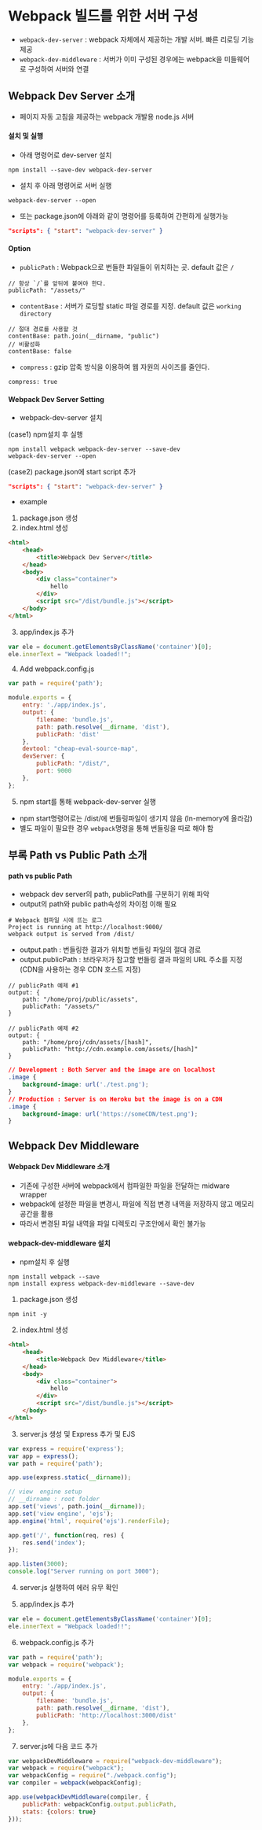 # Webpack 빌드를 위한 서버 구성
- `webpack-dev-server` : webpack 자체에서 제공하는 개발 서버. 빠른 리로딩 기능 제공 
- `webpack-dev-middleware` : 서버가 이미 구성된 경우에는 webpack을 미들웨어로 구성하여 서버와 연결 

## Webpack Dev Server 소개
- 페이지 자동 고침을 제공하는 webpack 개발용 node.js 서버

#### 설치 및 실행
- 아래 명령어로 dev-server 설치
```
npm install --save-dev webpack-dev-server
```
- 설치 후 아래 명령어로 서버 실행 
```
webpack-dev-server --open
```
- 또는 package.json에 아래와 같이 명령어를 등록하여 간편하게 실행가능 
```json
"scripts": { "start": "webpack-dev-server" }
```

#### Option
- `publicPath` : Webpack으로 번들한 파일들이 위치하는 곳. default 값은 `/`
```
// 항상 `/`를 앞뒤에 붙여야 한다.
publicPath: "/assets/"
```
- `contentBase` : 서버가 로딩할 static 파일 경로를 지정. default 값은 `working directory`
```
// 절대 경로를 사용할 것 
contentBase: path.join(__dirname, "public")
// 비활성화
contentBase: false
```
- `compress` : gzip 압축 방식을 이용하여 웹 자원의 사이즈를 줄인다.
```
compress: true
```

#### Webpack Dev Server Setting
- webpack-dev-server 설치 

(case1) npm설치 후 실행
```
npm install webpack webpack-dev-server --save-dev
webpack-dev-server --open
```
(case2) package.json에 start script 추가
```json
"scripts": { "start": "webpack-dev-server" }
```

- example
1. package.json 생성
2. index.html 생성
```html
<html>
    <head>
        <title>Webpack Dev Server</title>
    </head>
    <body>
        <div class="container">
            hello
        </div>
        <script src="/dist/bundle.js"></script>
    </body>
</html>
```
3. app/index.js 추가
```javascript
var ele = document.getElementsByClassName('container')[0];
ele.innerText = "Webpack loaded!!";
```
4. Add webpack.config.js
```javascript
var path = require('path');

module.exports = {
    entry: './app/index.js',
    output: {
        filename: 'bundle.js',
        path: path.resolve(__dirname, 'dist'),
        publicPath: 'dist'
    },
    devtool: "cheap-eval-source-map",
    devServer: {
        publicPath: "/dist/",
        port: 9000
    },
};
```
5. npm start를 통해 webpack-dev-server 실행
- npm start명령어로는 /dist/에 번들링파일이 생기지 않음 (In-memory에 올라감)
- 별도 파일이 필요한 경우 `webpack`명령을 통해 번들링을 따로 해야 함

## 부록 Path vs Public Path 소개
#### path vs public Path
- webpack dev server의 path, publicPath를 구분하기 위해 파악 
- output의 path와 public path속성의 차이점 이해 필요 
```
# Webpack 컴파일 시에 뜨는 로그 
Project is running at http://localhost:9000/
webpack output is served from /dist/
```
- output.path : 번들링한 결과가 위치할 번들링 파일의 절대 경로 
- output.publicPath : 브라우저가 참고할 번들링 결과 파일의 URL 주소를 지정 (CDN을 사용하는 경우 CDN 호스트 지정)
```javascripot
// publicPath 예제 #1
output: {
    path: "/home/proj/public/assets",
    publicPath: "/assets/"
}

// publicPath 예제 #2
output: {
    path: "/home/proj/cdn/assets/[hash]",
    publicPath: "http://cdn.example.com/assets/[hash]"
}
```
```css
// Development : Both Server and the image are on localhost
.image {
    background-image: url('./test.png');
}
// Production : Server is on Heroku but the image is on a CDN
.image {
    background-image: url('https://someCDN/test.png');
}
```

## Webpack Dev Middleware

#### Webpack Dev Middleware 소개
- 기존에 구성한 서버에 webpack에서 컴파일한 파일을 전달하는 midware wrapper
- webpack에 설정한 파일을 변경시, 파일에 직접 변경 내역을 저장하지 않고 메모리 공간을 활용 
- 따라서 변경된 파일 내역을 파일 디렉토리 구조안에서 확인 불가능 

#### webpack-dev-middleware 설치 
- npm설치 후 실행
```
npm install webpack --save
npm install express webpack-dev-middleware --save-dev
```

1. package.json 생성
```
npm init -y
```
2. index.html 생성 
```html
<html>
    <head>
        <title>Webpack Dev Middleware</title>
    </head>
    <body>
        <div class="container">
            hello
        </div>
        <script src="/dist/bundle.js"></script>
    </body>
</html>
```
3. server.js 생성 및 Express 추가 및 EJS
```javascript
var express = require('express');
var app = express();
var path = require('path');

app.use(express.static(__dirname));

// view  engine setup
// __dirname : root folder
app.set('views', path.join(__dirname));
app.set('view engine', 'ejs');
app.engine('html', require('ejs').renderFile);

app.get('/', function(req, res) {
    res.send('index');
});

app.listen(3000);
console.log("Server running on port 3000");
```

4. server.js 실행하여 에러 유무 확인 

5. app/index.js 추가 
```javascript
var ele = document.getElementsByClassName('container')[0];
ele.innerText = "Webpack loaded!!";
```

6. webpack.config.js 추가 
```javascript
var path = require('path');
var webpack = require('webpack');

module.exports = {
    entry: './app/index.js',
    output: {
        filename: 'bundle.js',
        path: path.resolve(__dirname, 'dist'),
        publicPath: 'http://localhost:3000/dist'
    },
};
```
7. server.js에 다음 코드 추가 
```javascript
var webpackDevMiddleware = require("webpack-dev-middleware");
var webpack = require("webpack");
var webpackConfig = require("./webpack.config");
var compiler = webpack(webpackConfig);

app.use(webpackDevMiddleware(compiler, {
    publicPath: webpackConfig.output.publicPath,
    stats: {colors: true}
}));
```
